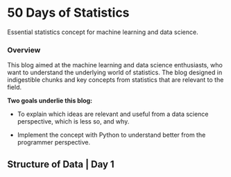 # 50 Days of Statistics
Essential statistics concept for machine learning and data science.

### Overview
This blog aimed at the machine learning and data science enthusiasts, who want to understand the underlying world of statistics. The blog designed in indigestible chunks and key concepts from statistics that are relevant to the field.

**Two goals underlie this blog:**

* To explain which ideas are relevant and useful from a data science perspective, which is less so, and why.

* Implement the concept with Python to understand better from the programmer perspective.

## Structure of Data | Day 1  
